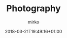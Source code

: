---
title: "Photography"
author: "mirko"
date: 2018-03-21T19:49:16+01:00
url: "/portfolio/photography/"
directory: true
draft: true
---